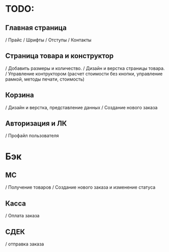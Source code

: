# TODO:


## Главная страница

/ Прайс
/ Шрифты
/ Отступы
/ Контакты

## Страница товара и конструктор

/ Добавить размеры и количество.
/ Дизайн и верстка страницы товара.
/ Управление контруктором (расчет стоимости без кнопки, управление рамкой, методы печати, стоимость)

## Корзина

/ Дизайн и верстка, представление данных
/ Создание нового заказа 

## Авторизация и ЛК

/ Профайл пользователя


# Бэк

## МС

/ Получение товаров
/ Создание нового заказа и изменение статуса

## Касса

/ Оплата заказа

## СДЕК

/ отправка заказа
 
